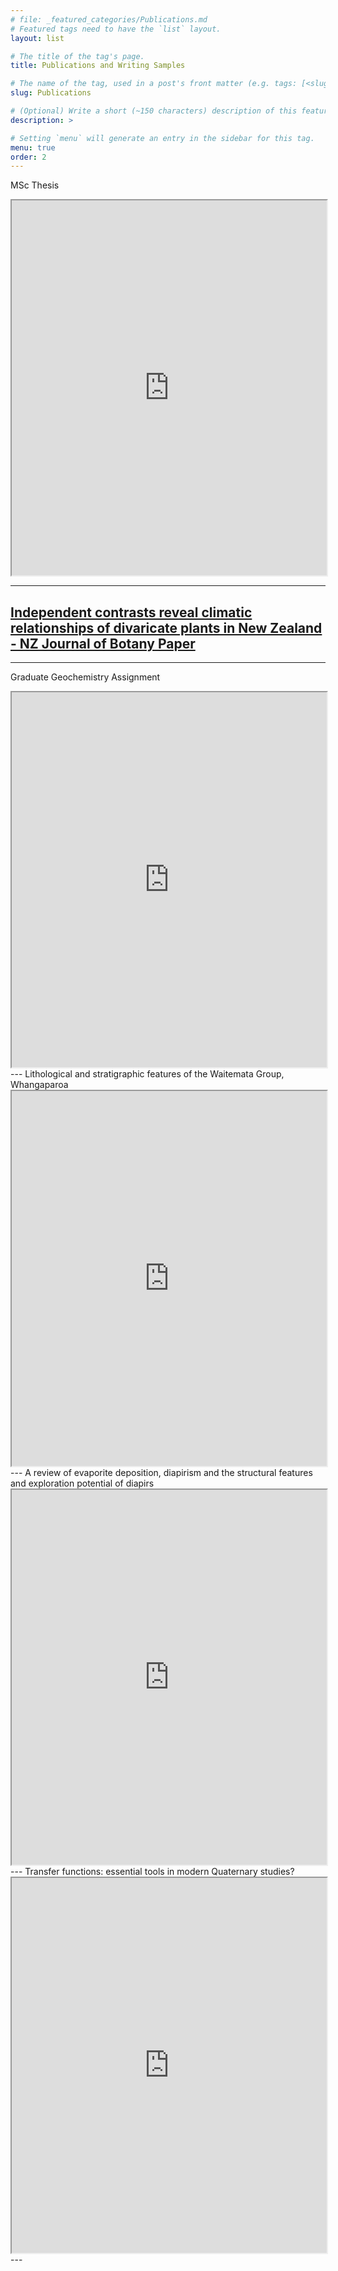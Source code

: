 ```yaml
---
# file: _featured_categories/Publications.md
# Featured tags need to have the `list` layout.
layout: list

# The title of the tag's page.
title: Publications and Writing Samples

# The name of the tag, used in a post's front matter (e.g. tags: [<slug>]).
slug: Publications

# (Optional) Write a short (~150 characters) description of this featured tag.
description: >

# Setting `menu` will generate an entry in the sidebar for this tag.
menu: true
order: 2
---
```

MSc Thesis
<iframe src="https://drive.google.com/file/d/1trVOF37whwrYiUV1x-3zPWlakXvOA6PA/preview" style="height:600;width:100%" height= "600" width="100%"></iframe> 

---

<a href="https://www.tandfonline.com/doi/full/10.1080/0028825X.2017.1293695?scroll=top&needAccess=true">Independent contrasts reveal climatic relationships of divaricate plants in New Zealand - NZ Journal of Botany Paper</a>
---
---
Graduate Geochemistry Assignment
<iframe src="https://drive.google.com/file/d/0ByrQm6NOKRwUcG13SVdINVd0S1k/preview" style="height:600;width:100%" height= "600" width="100%"></iframe> 
---
Lithological and stratigraphic features of the Waitemata Group, Whangaparoa
<iframe src="https://drive.google.com/file/d/1zNxnelnx62eogkyqBPBfIS2q0J1Um9jk/preview" style="height:600;width:100%" height= "600" width="100%"></iframe> 
---
A review of evaporite deposition, diapirism and the structural features and exploration potential of diapirs
<iframe src="https://drive.google.com/file/d/12jd2C7qZW8FwkHKahGAcDmGpdLPQQto1/preview" style="height:600;width:100%" height= "600" width="100%"></iframe> 
---
Transfer functions: essential tools in modern Quaternary studies?
<iframe src="https://drive.google.com/file/d/0ByrQm6NOKRwUeG5JbXVxbHV2Z3M/preview" style="height:600;width:100%" height= "600" width="100%"></iframe> 
---

